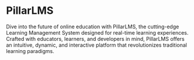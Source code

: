 # PillarLMS
Dive into the future of online education with PillarLMS, the cutting-edge Learning Management System designed for real-time learning experiences. Crafted with educators, learners, and developers in mind, PillarLMS offers an intuitive, dynamic, and interactive platform that revolutionizes traditional learning paradigms.
